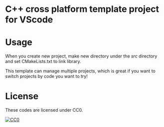 # C++ cross platform template project for VScode

# Usage
When you create new project, make new directory under the *src* directory and set CMakeLists.txt to link library.

This template can manage multiple projects, which is great if you want to switch projects by code you want to try!

# License
These codes are licensed under CC0.

[![CC0](https://licensebuttons.net/p/zero/1.0/88x31.png "CC0")](http://creativecommons.org/publicdomain/zero/1.0/)